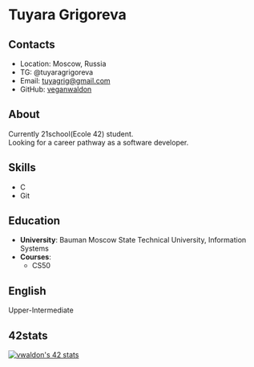 # Tuyara Grigoreva

## Contacts

- Location: Moscow, Russia
- TG: @tuyaragrigoreva 
- Email: tuyagrig@gmail.com
- GitHub: [veganwaldon](https://github.com/veganwaldon)
## About

Currently 21school(Ecole 42) student.  
Looking for a career pathway as a software developer.
## Skills

- C
- Git

## Education

- **University**: Bauman Moscow State Technical University, Information Systems
- **Courses**:
	+ CS50
## English

Upper-Intermediate 
## 42stats
[![vwaldon's 42 stats](https://badge42.vercel.app/api/v2/cl4a42ph7003509l3ir4k3tga/stats?cursusId=21&coalitionId=90)](https://github.com/JaeSeoKim/badge42)
